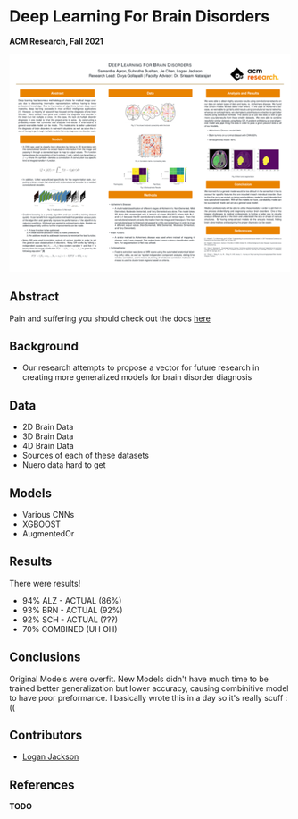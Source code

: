# Deep Learning For Brain Disorders

**ACM Research, Fall 2021**

![](DOCS/ACM_Research_Poster_Final.png)

## Abstract

Pain and suffering you should check out the docs [here](DOCS)

## Background

- Our research attempts to propose a vector for future research
in creating more generalized models for brain disorder diagnosis

## Data

- 2D Brain Data
- 3D Brain Data
- 4D Brain Data
- Sources of each of these datasets
- Nuero data hard to get

## Models

- Various CNNs
- XGBOOST
- AugmentedOr

## Results

There were results!
- 94% ALZ - ACTUAL (86%)
- 93% BRN - ACTUAL (92%)
- 92% SCH - ACTUAL (???)
- 70% COMBINED (UH OH)

## Conclusions

Original Models were overfit. New Models didn't have much time to be trained
better generalization but lower accuracy, causing combinitive model to have
poor preformance. I basically wrote this in a day so it's really scuff :((

## Contributors
- [Logan Jackson](https://github.com/LoganLieou)

## References

**TODO**
